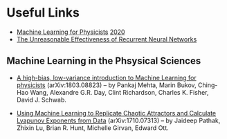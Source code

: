 # Useful Links
* [Machine Learning for Physicists](machine-learning-for-physicists.org) [2020](https://pad.gwdg.de/s/HJtiTE__U)
* [The Unreasonable Effectiveness of Recurrent Neural Networks](http://karpathy.github.io/2015/05/21/rnn-effectiveness/)

## Machine Learning in the Phsysical Sciences
* [A high-bias, low-variance introduction to Machine Learning for physicists](https://arxiv.org/abs/1803.08823) (arXiv:1803.08823) – by Pankaj Mehta, Marin Bukov, Ching-Hao Wang, Alexandre G.R. Day, Clint Richardson, Charles K. Fisher, David J. Schwab.

* [Using Machine Learning to Replicate Chaotic Attractors and Calculate Lyapunov Exponents from Data](https://arxiv.org/abs/1710.07313) (arXiv:1710.07313) – by Jaideep Pathak, Zhixin Lu, Brian R. Hunt, Michelle Girvan, Edward Ott.
